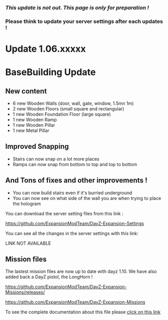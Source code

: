 ### _**This update is not out. This page is only for preparation !**_
### Please think to update your server settings after each updates !

# Update 1.06.xxxxx

# BaseBuilding Update

## New content
* 6 new Wooden Walls (door, wall, gate, window, 1.5mn 1m)
* 2 new Wooden Floors (small square and rectangular)
* 1 new Wooden Foundation Floor (large square)
* 1 new Wooden Ramp
* 1 new Wooden Pillar
* 1 new Metal Pillar

## Improved Snapping

* Stairs can now snap on a lot more places
* Ramps can now snap from bottom to top and top to bottom

## And Tons of fixes and other improvements !

* You can now build stairs even if it's burried underground
* You can now see on what side of the wall you are when trying to place the hologram

You can download the server setting files from this link : 

https://github.com/ExpansionModTeam/DayZ-Expansion-Settings

You can see all the changes in the server settings with this link: 

LINK NOT AVAILABLE

## Mission files

The lastest mission files are now up to date with dayz 1.10. We have also added back a DayZ pistol, the LongHorn !

https://github.com/ExpansionModTeam/DayZ-Expansion-Missions/releases/

https://github.com/ExpansionModTeam/DayZ-Expansion-Missions

To see the complete documentation about this file please [click on this link](https://github.com/salutesh/DayZ-Expansion-Scripts/wiki/%5BServer-Hosting%5D-VehicleSettings)